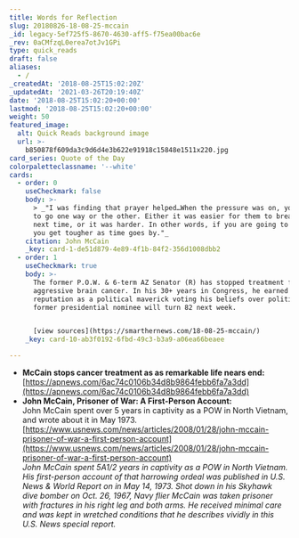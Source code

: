 ```yaml
---
title: Words for Reflection
slug: 20180826-18-08-25-mccain
_id: legacy-5ef725f5-8670-4630-aff5-f75ea00bac6e
_rev: 0aCMfzqL0erea7otJv1GPi
type: quick_reads
draft: false
aliases:
  - /
_createdAt: '2018-08-25T15:02:20Z'
_updatedAt: '2021-03-26T20:19:40Z'
date: '2018-08-25T15:02:20+00:00'
lastmod: '2018-08-25T15:02:20+00:00'
weight: 50
featured_image:
  alt: Quick Reads background image
  url: >-
    b850878f609da3c9d6d4e3b622e91918c15848e1511x220.jpg
card_series: Quote of the Day
colorpaletteclassname: '--white'
cards:
  - order: 0
    useCheckmark: false
    body: >-
      > _"I was finding that prayer helped…When the pressure was on, you seemed
      to go one way or the other. Either it was easier for them to break you the
      next time, or it was harder. In other words, if you are going to make it,
      you get tougher as time goes by."_
    citation: John McCain
    _key: card-1-de51d879-4e89-4f1b-84f2-356d1008dbb2
  - order: 1
    useCheckmark: true
    body: >-
      The former P.O.W. & 6-term AZ Senator (R) has stopped treatment for an
      aggressive brain cancer. In his 30+ years in Congress, he earned a
      reputation as a political maverick voting his beliefs over politics. The
      former presidential nominee will turn 82 next week.


      [view sources](https://smarthernews.com/18-08-25-mccain/)
    _key: card-10-ab3f0192-6fbd-49c3-b3a9-a06ea66beaee

---
```

* **McCain stops cancer treatment as as remarkable life nears end:**  
[https://apnews.com/6ac74c0106b34d8b9864febb6fa7a3dd](https://apnews.com/6ac74c0106b34d8b9864febb6fa7a3dd)
* **John McCain, Prisoner of War: A First-Person Account:**  
John McCain spent over 5 years in captivity as a POW in North Vietnam, and wrote about it in May 1973.  
[https://www.usnews.com/news/articles/2008/01/28/john-mccain-prisoner-of-war-a-first-person-account](https://www.usnews.com/news/articles/2008/01/28/john-mccain-prisoner-of-war-a-first-person-account)  
_John McCain spent 5A1/2 years in captivity as a POW in North Vietnam. His first-person account of that harrowing ordeal was published in U.S. News & World Report on in May 14, 1973. Shot down in his Skyhawk dive bomber on Oct. 26, 1967, Navy flier McCain was taken prisoner with fractures in his right leg and both arms. He received minimal care and was kept in wretched conditions that he describes vividly in this U.S. News special report._